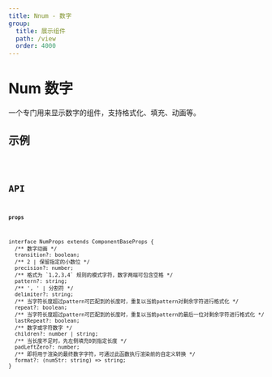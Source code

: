```yaml
---
title: Nnum - 数字
group:
  title: 展示组件
  path: /view
  order: 4000
---
```


# Num 数字

一个专门用来显示数字的组件，支持格式化、填充、动画等。

## 示例

<code src="./demo.tsx" />

## API

**`props`**
```tsx | pure
interface NumProps extends ComponentBaseProps {
  /** 数字动画 */
  transition?: boolean;
  /** 2 | 保留指定的小数位 */
  precision?: number;
  /** 格式为 `1,2,3,4` 规则的模式字符，数字两端可包含空格 */
  pattern?: string;
  /** ', ' | 分割符 */
  delimiter?: string;
  /** 当字符长度超过pattern可匹配到的长度时，重复以当前pattern对剩余字符进行格式化 */
  repeat?: boolean;
  /** 当字符长度超过pattern可匹配到的长度时，重复以当前pattern的最后一位对剩余字符进行格式化 */
  lastRepeat?: boolean;
  /** 数字或字符数字 */
  children?: number | string;
  /** 当长度不足时，先左侧填充0到指定长度 */
  padLeftZero?: number;
  /** 即将用于渲染的最终数字字符，可通过此函数执行渲染前的自定义转换 */
  format?: (numStr: string) => string;
}
```
